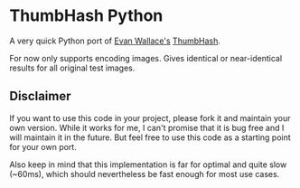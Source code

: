 # ThumbHash Python

A very quick Python port of [Evan Wallace's](https://github.com/evanw) [ThumbHash](https://github.com/evanw/thumbhash).

For now only supports encoding images. Gives identical or near-identical results for all original test images.

## Disclaimer

If you want to use this code in your project, please fork it and maintain your own version. While it works for me, I
can't promise that it is bug free and I will maintain it in the future.
But feel free to use this code as a starting point for your own port.

Also keep in mind that this implementation is far for optimal and quite slow (~60ms), which should nevertheless be fast
enough for most use cases.
